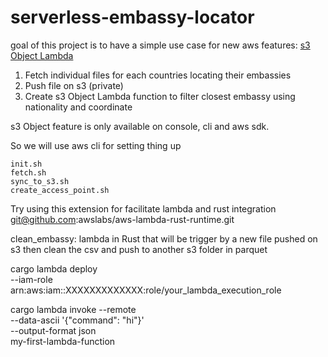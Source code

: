 # serverless-embassy-locator

goal of this project is to have a simple use case for new aws features: [s3 Object Lambda](https://aws.amazon.com/blogs/aws/introducing-amazon-s3-object-lambda-use-your-code-to-process-data-as-it-is-being-retrieved-from-s3/)

1. Fetch individual files for each countries locating their embassies
2. Push file on s3 (private)
3. Create s3 Object Lambda function to filter closest embassy using nationality and coordinate

s3 Object feature is only available on console, cli and aws sdk.

So we will use aws cli for setting thing up

```
init.sh
fetch.sh
sync_to_s3.sh
create_access_point.sh
```

Try using this extension for facilitate lambda and rust integration git@github.com:awslabs/aws-lambda-rust-runtime.git

clean_embassy: lambda in Rust that will be trigger by a new file pushed on s3 then clean the csv and push to another s3 folder in parquet

cargo lambda deploy \
  --iam-role arn:aws:iam::XXXXXXXXXXXXX:role/your_lambda_execution_role

  cargo lambda invoke --remote \
  --data-ascii '{"command": "hi"}' \
  --output-format json \
  my-first-lambda-function